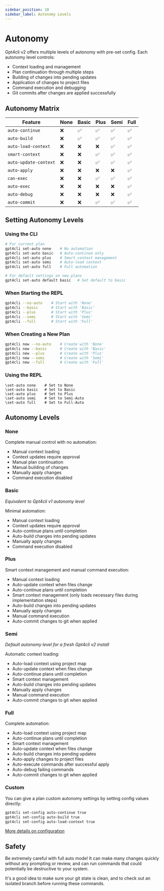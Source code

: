 ```yaml
---
sidebar_position: 10
sidebar_label: Autonomy Levels
---
```


# Autonomy

Gpt4cli v2 offers multiple levels of autonomy with pre-set config. Each autonomy level controls:

- Context loading and management
- Plan continuation through multiple steps
- Building of changes into pending updates
- Application of changes to project files
- Command execution and debugging
- Git commits after changes are applied successfully

## Autonomy Matrix

| Feature               | None | Basic | Plus | Semi | Full |
| --------------------- | ---- | ----- | ---- | ---- | ---- |
| `auto-continue`       | ❌   | ✅    | ✅   | ✅   | ✅   |
| `auto-build`          | ❌   | ✅    | ✅   | ✅   | ✅   |
| `auto-load-context`   | ❌   | ❌    | ❌   | ✅   | ✅   |
| `smart-context`       | ❌   | ❌    | ✅   | ✅   | ✅   |
| `auto-update-context` | ❌   | ❌    | ✅   | ✅   | ✅   |
| `auto-apply`          | ❌   | ❌    | ❌   | ❌   | ✅   |
| `can-exec`            | ❌   | ❌    | ✅   | ✅   | ✅   |
| `auto-exec`           | ❌   | ❌    | ❌   | ❌   | ✅   |
| `auto-debug`          | ❌   | ❌    | ❌   | ❌   | ✅   |
| `auto-commit`         | ❌   | ❌    | ✅   | ✅   | ✅   |

## Setting Autonomy Levels

### Using the CLI

```bash
# For current plan
gpt4cli set-auto none    # No automation
gpt4cli set-auto basic   # Auto-continue only
gpt4cli set-auto plus    # Smart context management
gpt4cli set-auto semi    # Auto-load context
gpt4cli set-auto full    # Full automation

# For default settings on new plans
gpt4cli set-auto default basic   # Set default to basic
```

### When Starting the REPL

```bash
gpt4cli --no-auto    # Start with 'None'
gpt4cli --basic      # Start with 'Basic'
gpt4cli --plus       # Start with 'Plus'
gpt4cli --semi       # Start with 'Semi'
gpt4cli --full       # Start with 'Full'
```

### When Creating a New Plan

```bash
gpt4cli new --no-auto    # Create with 'None'
gpt4cli new --basic      # Create with 'Basic'
gpt4cli new --plus       # Create with 'Plus'
gpt4cli new --semi       # Create with 'Semi'
gpt4cli new --full       # Create with 'Full'
```

### Using the REPL

```
\set-auto none    # Set to None
\set-auto basic   # Set to Basic
\set-auto plus    # Set to Plus
\set-auto semi    # Set to Semi-Auto
\set-auto full    # Set to Full-Auto
```

## Autonomy Levels

### None

Complete manual control with no automation:

- Manual context loading
- Context updates require approval
- Manual plan continuation
- Manual building of changes
- Manually apply changes
- Command execution disabled

### Basic

_Equivalent to Gpt4cli v1 autonomy level_

Minimal automation:

- Manual context loading
- Context updates require approval
- Auto-continue plans until completion
- Auto-build changes into pending updates
- Manually apply changes
- Command execution disabled

### Plus

Smart context management and manual command execution:

- Manual context loading
- Auto-update context when files change
- Auto-continue plans until completion
- Smart context management (only loads necessary files during implementation steps)
- Auto-build changes into pending updates
- Manually apply changes
- Manual command execution
- Auto-commit changes to git when applied

### Semi

_Default autonomy level for a fresh Gpt4cli v2 install_

Automatic context loading:

- Auto-load context using project map
- Auto-update context when files change
- Auto-continue plans until completion
- Smart context management
- Auto-build changes into pending updates
- Manually apply changes
- Manual command execution
- Auto-commit changes to git when applied

### Full

Complete automation:

- Auto-load context using project map
- Auto-continue plans until completion
- Smart context management
- Auto-update context when files change
- Auto-build changes into pending updates
- Auto-apply changes to project files
- Auto-execute commands after successful apply
- Auto-debug failing commands
- Auto-commit changes to git when applied

### Custom

You can give a plan custom autonomy settings by setting config values directly:

```bash
gpt4cli set-config auto-continue true
gpt4cli set-config auto-build true
gpt4cli set-config auto-load-context true
```

[More details on configuration](./configuration.md)

## Safety

Be extremely careful with full auto mode! It can make many changes quickly without any prompting or review, and can run commands that could potentially be destructive to your system.

It's a good idea to make sure your git state is clean, and to check out an isolated branch before running these commands.
